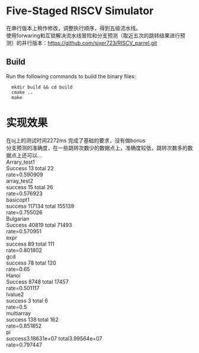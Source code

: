 # Five-Staged RISCV Simulator
  在串行版本上稍作修改，调整执行顺序，得到五级流水线。  
使用forwaring和互锁解决流水线冒险和分支预测（取近五次的跳转结果进行预测）的并行版本：https://github.com/sjxer723/RISCV_parrel.git

## Build

Run the following commands to build the binary files:
```
  mkdir build && cd build
  cmake ..
  make
```

# 实现效果
  在oj上的测试时间2272ms
  完成了基础的要求，没有做bonus  
  分支预测的准确度，在一些跳转次数少的数据点上，准确度较低，跳转次数多的数据点上还可以…  
  Arrary_test1  
  Success 13 total 22  
  rate=0.590909  
  array_test2  
  success 15 total 26  
  rate=0.576923  
basicopt1  
success 117134 total 155139   
rate=0.755026  
Bulgarian  
Success 40819 total 71493  
rate=0.570951  
expr  
success 89 total 111  
rate=0.801802  
gcd  
success 78 total 120  
rate=0.65  
Hanoi  
Success 8748 total 17457  
rate=0.501117  
lvalue2  
success 3 total 6  
rate=0.5  
multiarray  
success 138 total 162  
rate=0.851852  
pi  
success3.18631e+07 total3.99564e+07  
rate=0.797447  
